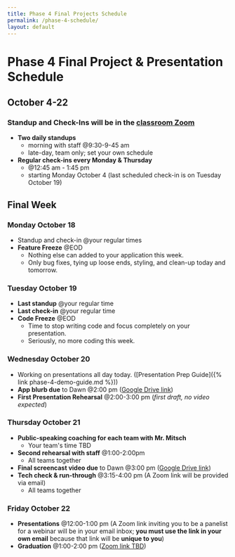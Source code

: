 ```yaml
---
title: Phase 4 Final Projects Schedule
permalink: /phase-4-schedule/
layout: default
---
```


# Phase 4 Final Project & Presentation Schedule

## October 4-22

### Standup and Check-Ins will be in the [classroom Zoom](https://us02web.zoom.us/j/88017099254?pwd=S0dXVDlNaE1wWU1uTE5mVFFDa0xoZz09)

- **Two daily standups**
  - morning with staff @9:30-9-45 am
  - late-day, team only; set your own schedule
- **Regular check-ins every Monday & Thursday**
  - @12:45 am - 1:45 pm
  - starting Monday October 4 (last scheduled check-in is on Tuesday October 19)

## Final Week

### Monday October 18

- Standup and check-in @your regular times
- **Feature Freeze** @EOD
  - Nothing else can added to your application this week.
  - Only bug fixes, tying up loose ends, styling, and clean-up today and tomorrow.

### Tuesday October 19

- **Last standup** @your regular time
- **Last check-in** @your regular time
- **Code Freeze** @EOD
  - Time to stop writing code and focus completely on your presentation.
  - Seriously, no more coding this week.

### Wednesday October 20

- Working on presentations all day today. ([Presentation Prep Guide]({% link phase-4-demo-guide.md %}))
- **App blurb due** to Dawn @2:00 pm ([Google Drive link](https://drive.google.com/drive/folders/1yqX2wikhrrZ5c1s3pL_LqxHe2a_Ijb9V?usp=sharing))
- **First Presentation Rehearsal** @2:00-3:00 pm (_first draft, no video expected_)

### Thursday October 21


- **Public-speaking coaching for each team with Mr. Mitsch**
  - Your team's time TBD
- **Second rehearsal with staff** @1:00-2:00pm
  - All teams together
- **Final screencast video due** to Dawn @3:00 pm ([Google Drive link](https://drive.google.com/drive/folders/1yqX2wikhrrZ5c1s3pL_LqxHe2a_Ijb9V?usp=sharing))
- **Tech check & run-through** @3:15-4:00 pm (A Zoom link will be provided via email)
  - All teams together

### Friday October 22

- **Presentations** @12:00-1:00 pm (A Zoom link inviting you to be a panelist for a webinar will be in your email inbox; **you must use the link in your own email** because that link will be **unique to you**)
- **Graduation** @1:00-2:00 pm ([Zoom link TBD]())
